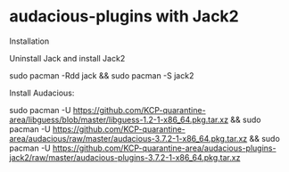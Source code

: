 # audacious-plugins with Jack2

Installation

 Uninstall Jack and install Jack2

sudo pacman -Rdd jack && sudo pacman -S jack2

 Install Audacious:

sudo pacman -U https://github.com/KCP-quarantine-area/libguess/blob/master/libguess-1.2-1-x86_64.pkg.tar.xz && 
sudo pacman -U https://github.com/KCP-quarantine-area/audacious/raw/master/audacious-3.7.2-1-x86_64.pkg.tar.xz && sudo pacman -U https://github.com/KCP-quarantine-area/audacious-plugins-jack2/raw/master/audacious-plugins-3.7.2-1-x86_64.pkg.tar.xz
